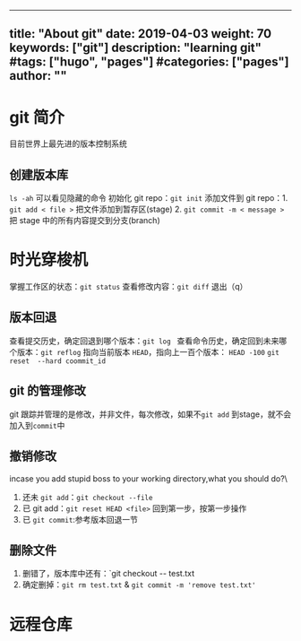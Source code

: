 
---
title: "About git"
date: 2019-04-03 
weight: 70
keywords: ["git"]
description: "learning git"
#tags: ["hugo", "pages"]
#categories: ["pages"]
author: ""
---

# git 简介
目前世界上最先进的版本控制系统
## 创建版本库
`ls -ah` 可以看见隐藏的命令
初始化 git repo：`git init`
添加文件到 git repo：1. `git add < file >` 把文件添加到暂存区(stage)
                2. `git commit -m < message >` 把 stage 中的所有内容提交到分支(branch)
# 时光穿梭机
掌握工作区的状态：`git status`
查看修改内容：`git diff` 退出（q）
## 版本回退
查看提交历史，确定回退到哪个版本：`git log `
查看命令历史，确定回到未来哪个版本：`git reflog` 
指向当前版本 `HEAD`，指向上一百个版本： `HEAD -100`  `git reset  --hard coommit_id`
## git 的管理修改
git 跟踪并管理的是修改，并非文件，每次修改，如果不`git add` 到stage，就不会加入到`commit`中
## 撤销修改
incase you add stupid boss to your working directory,what you should do?\
1. 还未 `git add`：`git checkout --file`
2. 已 git add：`git reset HEAD <file>` 回到第一步，按第一步操作
3. 已 `git commit`:参考版本回退一节
## 删除文件
1. 删错了，版本库中还有：`git checkout -- test.txt
2. 确定删掉：`git rm test.txt` & `git commit -m 'remove test.txt'`
# 远程仓库
